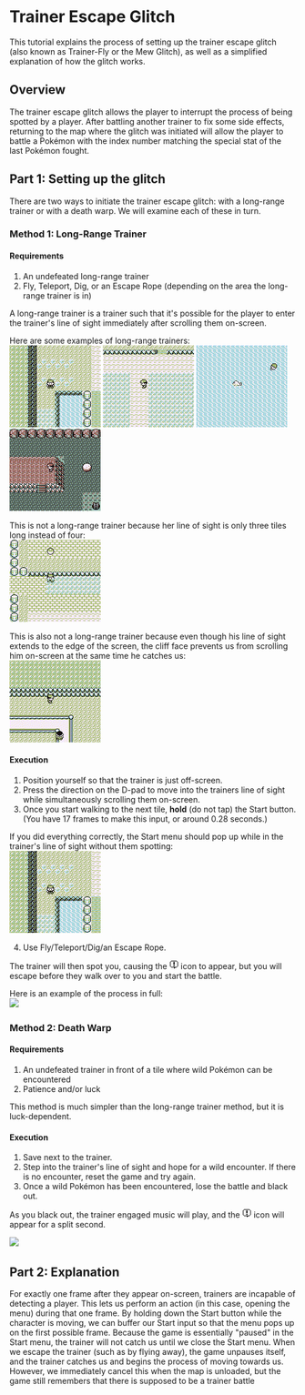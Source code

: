 # Trainer Escape Glitch

This tutorial explains the process of setting up the trainer escape glitch (also known as Trainer-Fly or the Mew Glitch), as well as a simplified explanation of how the glitch works.

## Overview
The trainer escape glitch allows the player to interrupt the process of being spotted by a player. After battling another trainer to fix some side effects, returning to the map where the glitch was initiated will allow the player to battle a Pokémon with the index number matching the special stat of the last Pokémon fought.

## Part 1: Setting up the glitch
There are two ways to initiate the trainer escape glitch: with a long-range trainer or with a death warp. We will examine each of these in turn.

### Method 1: Long-Range Trainer
#### Requirements
1. An undefeated long-range trainer
2. Fly, Teleport, Dig, or an Escape Rope (depending on the area the long-range trainer is in)

A long-range trainer is a trainer such that it's possible for the player to enter the trainer's line of sight immediately after scrolling them on-screen.

Here are some examples of long-range trainers:  
<img src=long_range_trainer_1.gif>
<img src=long_range_trainer_2.gif>
<img src=long_range_trainer_3.gif>
<img src=long_range_trainer_4.gif>

This is not a long-range trainer because her line of sight is only three tiles long instead of four:  
<img src=not_long_range_trainer_1.gif>

This is also not a long-range trainer because even though his line of sight extends to the edge of the screen, the cliff face prevents us from scrolling him on-screen at the same time he catches us:  
<img src=not_long_range_trainer_2.gif>

#### Execution
1. Position yourself so that the trainer is just off-screen.
2. Press the direction on the D-pad to move into the trainers line of sight while simultaneously scrolling them on-screen.
3. Once you start walking to the next tile, **hold** (do not tap) the Start button. (You have 17 frames to make this input, or around 0.28 seconds.)

If you did everything correctly, the Start menu should pop up while in the trainer's line of sight without them spotting:  
<img src=trainer_fly_1.gif>

4. Use Fly/Teleport/Dig/an Escape Rope.

The trainer will then spot you, causing the <img src=exclamation.png> icon to appear, but you will escape before they walk over to you and start the battle.

Here is an example of the process in full:  
<img src=trainer_fly_2.gif>

### Method 2: Death Warp
#### Requirements
1. An undefeated trainer in front of a tile where wild Pokémon can be encountered
2. Patience and/or luck

This method is much simpler than the long-range trainer method, but it is luck-dependent.

#### Execution
1. Save next to the trainer.
2. Step into the trainer's line of sight and hope for a wild encounter. If there is no encounter, reset the game and try again.
3. Once a wild Pokémon has been encountered, lose the battle and black out.

As you black out, the trainer engaged music will play, and the <img src=exclamation.png> icon will appear for a split second.

<img src=death_warp.gif>

## Part 2: Explanation
For exactly one frame after they appear on-screen, trainers are incapable of detecting a player. This lets us perform an action (in this case, opening the menu) during that one frame. By holding down the Start button while the character is moving, we can buffer our Start input so that the menu pops up on the first possible frame. Because the game is essentially "paused" in the Start menu, the trainer will not catch us until we close the Start menu. When we escape the trainer (such as by flying away), the game unpauses itself, and the trainer catches us and begins the process of moving towards us. However, we immediately cancel this when the map is unloaded, but the game still remembers that there is supposed to be a trainer battle 
